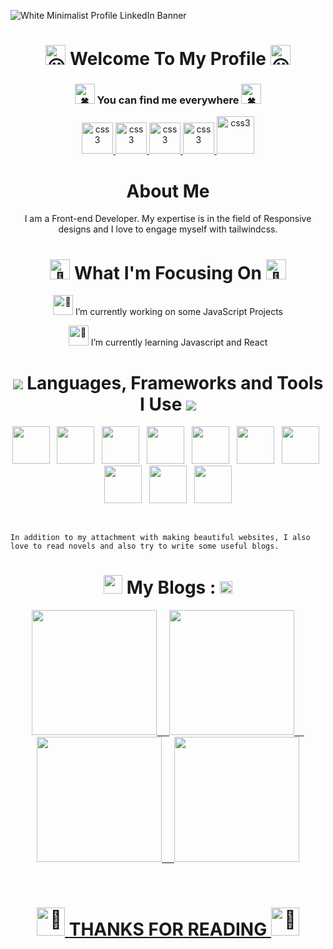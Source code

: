 ![White Minimalist Profile LinkedIn Banner](https://user-images.githubusercontent.com/58648780/227092757-c1178ab0-6e85-4144-9a2f-34f9882afb47.png)
<h1 align = center >
<picture>
  <source srcset="https://fonts.gstatic.com/s/e/notoemoji/latest/1f603/512.webp" type="image/webp">
  <img src="https://fonts.gstatic.com/s/e/notoemoji/latest/1f603/512.gif" alt="😃" width="32" height="32">
</picture>
   Welcome To My Profile 
 <picture>
  <source srcset="https://fonts.gstatic.com/s/e/notoemoji/latest/1f603/512.webp" type="image/webp">
  <img src="https://fonts.gstatic.com/s/e/notoemoji/latest/1f603/512.gif" alt="😃" width="32" height="32">
</picture>
  </h1>
  
  
<h3 align = center> 
  <picture>
  <source srcset="https://fonts.gstatic.com/s/e/notoemoji/latest/1f340/512.webp" type="image/webp">
  <img src="https://fonts.gstatic.com/s/e/notoemoji/latest/1f340/512.gif" alt="🍀" width="32" height="32">
</picture>
  You can find me everywhere
  <picture>
  <source srcset="https://fonts.gstatic.com/s/e/notoemoji/latest/1f340/512.webp" type="image/webp">
  <img src="https://fonts.gstatic.com/s/e/notoemoji/latest/1f340/512.gif" alt="🍀" width="32" height="32">
</picture>
</h3>

<p align = center>
  <a href="https://www.facebook.com/profile.php?id=100008669297629" target="_blank" rel="noreferrer"> <img src="https://user-images.githubusercontent.com/58648780/227118146-1a5ff879-7db4-4d40-ac81-12abbd3a3da4.gif" alt="css3" width="50" height="50"/> </a>
  <a href="https://twitter.com/SnehaPurkayast8" target="_blank" rel="noreferrer"> <img src="https://user-images.githubusercontent.com/58648780/227117426-586fa136-a222-4960-ad52-d11e787f7a76.gif" alt="css3" width="50" height="50"/> </a>
  <a href="https://www.linkedin.com/in/sneha-purkayastha-3b3aa1160/" target="_blank" rel="noreferrer"> <img src="https://user-images.githubusercontent.com/58648780/227118506-0edb4fbe-95c6-4b16-9dbf-ee61456c8709.gif" alt="css3" width="50" height="50"/> </a>
  <a href="https://www.instagram.com/sneha_purkayastha/" target="_blank" rel="noreferrer"> <img src="https://user-images.githubusercontent.com/58648780/227146306-e9ec9ba2-04ca-4610-8fc5-7bb9778d05af.gif" alt="css3" width="50" height="50"/> </a>
  <a href="mailto:sneha.purkayastha96@gmail.com" target="_blank" rel="noreferrer"> <img src="https://user-images.githubusercontent.com/58648780/227154176-9258fc64-256e-4f78-a16e-2dad899d9a68.gif" alt="css3" width="60" height="60"/> </a>
</p>


<h1 align = center> 
  About Me
</h1>
<p align = center>
I am a Front-end Developer. My expertise is in the field of Responsive designs and I love to engage myself with tailwindcss.
</p>


<h1 align = center>
  <picture>
  <source srcset="https://fonts.gstatic.com/s/e/notoemoji/latest/1f440/512.webp" type="image/webp">
  <img src="https://fonts.gstatic.com/s/e/notoemoji/latest/1f440/512.gif" alt="👀" width="32" height="32">
</picture>
  What I'm Focusing On
  <picture>
  <source srcset="https://fonts.gstatic.com/s/e/notoemoji/latest/1f440/512.webp" type="image/webp">
  <img src="https://fonts.gstatic.com/s/e/notoemoji/latest/1f440/512.gif" alt="👀" width="32" height="32">
</picture>
</h1>
<p align = center>
  <picture>
  <source srcset="https://fonts.gstatic.com/s/e/notoemoji/latest/1f680/512.webp" type="image/webp">
  <img src="https://fonts.gstatic.com/s/e/notoemoji/latest/1f680/512.gif" alt="🚀" width="32" height="32">
</picture>
   I’m currently working on some JavaScript Projects 
 </p>
 <p align = center>
  <picture>
  <source srcset="https://fonts.gstatic.com/s/e/notoemoji/latest/1f331/512.webp" type="image/webp">
  <img src="https://fonts.gstatic.com/s/e/notoemoji/latest/1f331/512.gif" alt="🌱" width="32" height="32">
</picture>
  I’m currently learning Javascript and React
</p>


<h1 align = center>
  <img src="https://user-images.githubusercontent.com/58648780/227189720-5cf5572b-fa9a-479e-aa36-5997e9b3e196.gif">
  Languages, Frameworks and Tools I Use
  <img src="https://user-images.githubusercontent.com/58648780/227189802-8f9eee3d-df4b-4312-bbb7-7c3ab31eda15.gif">
</h1>
<p align = center>
  <img src = "https://user-images.githubusercontent.com/58648780/227175155-98b20b1a-8aa4-4f55-a2e1-53c2ca2482a7.png" width = "60" height = "60">
  &nbsp;
  <img src = "https://user-images.githubusercontent.com/58648780/227177409-4e944852-465c-442c-84a2-d1e77cd04239.png" width = "60" height = "60">
  &nbsp;
  <img src = "https://user-images.githubusercontent.com/58648780/227178478-9f4abc35-557d-42a6-9de9-07c455e3745d.png" width = "60" height = "60">
  &nbsp;
  <img src = "https://user-images.githubusercontent.com/58648780/227178542-d28edfde-212b-4505-af4a-1c012b3db1e4.png" width = "60" height = "60">
  &nbsp;
  <img src = "https://user-images.githubusercontent.com/58648780/227178610-a8ac5aad-cafd-4264-bb89-9ae261601ad2.png" width = "60" height = "60">
  &nbsp;
  <img src = "https://user-images.githubusercontent.com/58648780/227178703-576efa37-7167-4828-953d-0b9c847b5a7b.png" width = "60" height = "60">
  &nbsp;
  <img src = "https://user-images.githubusercontent.com/58648780/227180701-ced78a61-a4b0-4090-99bd-887c660d4b7b.png" width = "60" height = "60">
  &nbsp;
  <img src = "https://user-images.githubusercontent.com/58648780/227178878-4c57bb8f-330f-4d62-b4a8-59bc6d3db3da.png" width = "60" height = "60">
  &nbsp;
  <img src = "https://user-images.githubusercontent.com/58648780/227178937-d84ebbe3-a06b-461c-b8c2-936513280b65.png" width = "60" height = "60">
  &nbsp;
  <img src = "https://user-images.githubusercontent.com/58648780/227179010-ef5311df-2fb6-440f-b61f-766def1c83bc.png" width = "60" height = "60">
</p>
<br>
<p align = center>
  
  ```
  In addition to my attachment with making beautiful websites, I also love to read novels and also try to write some useful blogs. 
  ```
 
</p>

<h1 align = center>
  <img src="https://user-images.githubusercontent.com/58648780/227171965-be71acc3-9949-465d-8859-e90f37198872.gif" width="30">
  My Blogs : <a href = "https://snehapurkayastha.hashnode.dev/"><img src = "https://user-images.githubusercontent.com/58648780/227184034-b943bf82-5186-4643-b96e-af7c4e070166.png" width ="20"></a>
</h1>
<p align = center>
  <a href = "https://snehapurkayastha.hashnode.dev/10-amazing-vs-code-extensions-for-web-developers"><img src = "https://user-images.githubusercontent.com/58648780/227187406-cd7499a5-9364-4720-abc8-64c4a9e458d6.png" width="200">
    &nbsp;
    &nbsp;
  <a href = "https://snehapurkayastha.hashnode.dev/exploring-the-window-console"><img src = "https://user-images.githubusercontent.com/58648780/227187979-dd40eda8-3b10-4e42-83ad-31d2cc49e8bf.png" width="200">
    &nbsp;
    &nbsp;
  <a href = "https://snehapurkayastha.hashnode.dev/javascript-arrays"><img src = "https://user-images.githubusercontent.com/58648780/227188521-eef5b280-cc01-413b-bf66-42eda31c0f30.png" width="200">
    &nbsp;
    &nbsp;
  <a href = "https://snehapurkayastha.hashnode.dev/everything-you-need-to-know-from-installing-tailwindcss-to-deploying-a-tailwind-website-to-production"><img src = "https://user-images.githubusercontent.com/58648780/227188823-47ba031d-f98e-4bf7-b12e-3fb760b62747.png" width="200">
</p>
<br>
    <h1 align = center> 
      <picture>
  <source srcset="https://fonts.gstatic.com/s/e/notoemoji/latest/1f422/512.webp" type="image/webp">
  <img src="https://fonts.gstatic.com/s/e/notoemoji/latest/1f422/512.gif" alt="🐢" width="45" height="45">
</picture>
      THANKS FOR READING
    <picture>
  <source srcset="https://fonts.gstatic.com/s/e/notoemoji/latest/1f422/512.webp" type="image/webp">
  <img src="https://fonts.gstatic.com/s/e/notoemoji/latest/1f422/512.gif" alt="🐢" width="45" height="45">
</picture>
    </h1>
